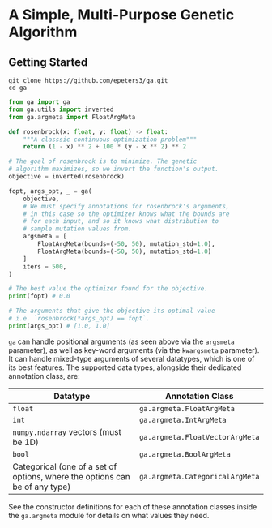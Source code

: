 # A Simple, Multi-Purpose Genetic Algorithm

## Getting Started

```
git clone https://github.com/epeters3/ga.git
cd ga
```

```python
from ga import ga
from ga.utils import inverted
from ga.argmeta import FloatArgMeta

def rosenbrock(x: float, y: float) -> float:
    """A classsic continuous optimization problem"""
    return (1 - x) ** 2 + 100 * (y - x ** 2) ** 2

# The goal of rosenbrock is to minimize. The genetic
# algorithm maximizes, so we invert the function's output.
objective = inverted(rosenbrock)

fopt, args_opt, _ = ga(
    objective,
    # We must specify annotations for rosenbrock's arguments,
    # in this case so the optimizer knows what the bounds are
    # for each input, and so it knows what distribution to
    # sample mutation values from.
    argsmeta = [
        FloatArgMeta(bounds=(-50, 50), mutation_std=1.0),
        FloatArgMeta(bounds=(-50, 50), mutation_std=1.0)
    ]
    iters = 500,
)

# The best value the optimizer found for the objective.
print(fopt) # 0.0

# The arguments that give the objective its optimal value
# i.e. `rosenbrock(*args_opt) == fopt`.
print(args_opt) # [1.0, 1.0]
```

`ga` can handle positional arguments (as seen above via the `argsmeta` parameter), as well as key-word arguments (via the `kwargsmeta` parameter). It can handle mixed-type arguments of several datatypes, which is one of its best features. The supported data types, alongside their dedicated annotation class, are:

| Datatype                                                                    | Annotation Class                |
| --------------------------------------------------------------------------- | ------------------------------- |
| `float`                                                                     | `ga.argmeta.FloatArgMeta`       |
| `int`                                                                       | `ga.argmeta.IntArgMeta`         |
| `numpy.ndarray` vectors (must be 1D)                                        | `ga.argmeta.FloatVectorArgMeta` |
| `bool`                                                                      | `ga.argmeta.BoolArgMeta`        |
| Categorical (one of a set of options, where the options can be of any type) | `ga.argmeta.CategoricalArgMeta` |

See the constructor definitions for each of these annotation classes inside the `ga.argmeta` module for details on what values they need.
